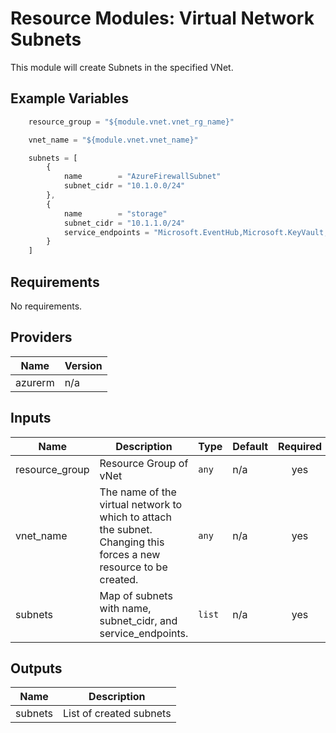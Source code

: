 # **Resource Modules: Virtual Network Subnets**
This module will create Subnets in the specified VNet.


## Example Variables
```javascript
    resource_group = "${module.vnet.vnet_rg_name}"

    vnet_name = "${module.vnet.vnet_name}"

    subnets = [
        {
            name        = "AzureFirewallSubnet"
            subnet_cidr = "10.1.0.0/24"
        },
        {
            name        = "storage"
            subnet_cidr = "10.1.1.0/24"
            service_endpoints = "Microsoft.EventHub,Microsoft.KeyVault,Microsoft.Storage"
        }
    ]

```

## Requirements

No requirements.

## Providers

| Name | Version |
|------|---------|
| azurerm | n/a |

## Inputs

| Name | Description | Type | Default | Required |
|------|-------------|------|---------|:--------:|
| resource\_group | Resource Group of vNet | `any` | n/a | yes |
| vnet\_name | The name of the virtual network to which to attach the subnet. Changing this forces a new resource to be created. | `any` | n/a | yes |
| subnets | Map of subnets with name, subnet\_cidr, and service\_endpoints. | `list` | n/a | yes |

## Outputs

| Name | Description |
|------|-------------|
| subnets | List of created subnets |

